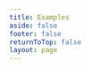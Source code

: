 ```yaml
---
title: Examples
aside: false
footer: false
returnToTop: false
layout: page
---
```


<script>
import { defineAsyncComponent } from 'vue'
// import ReplLoading from '../.vitepress/theme/components/ReplLoading.vue'

export default {
  components: {
    ExampleRepl: defineAsyncComponent({
      loader: () => import('./ExampleRepl.vue'),
      // loadingComponent: ReplLoading
    })
  }
}
</script>

<ClientOnly>
  <ExampleRepl />
</ClientOnly>
